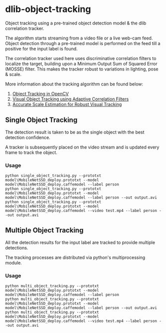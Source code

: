 # dlib-object-tracking
Object tracking using a pre-trained object detection model & the dlib correlation tracker.

The algorithm starts streaming from a video file or a live web-cam feed.
Object detection through a pre-trained model is performed on the feed till a positive for the input label is found.

The correlation tracker used here uses discriminative correlation filters to localize the target,
building upon a Minimum Output Sum of Squared Error (MOSSE) filter. This makes the tracker robust to
variations in lighting, pose & scale.

More information about the tracking algorithm can be found below: <br>
1. [Object Tracking in OpenCV](http://blog.dlib.net/2015/02/dlib-1813-released.html)
2. [Visual Object Tracking using Adaptive Correlation Filters](https://www.cs.colostate.edu/~vision/publications/bolme_cvpr10.pdf)
3. [Accurate Scale Estimation for Robust Visual Tracking](http://www.bmva.org/bmvc/2014/papers/paper038/index.html)

## Single Object Tracking
The detection result is taken to be as the single object with the best detection confidence.

A tracker is subsequently placed on the video stream and is updated every frame to track the object.

### Usage
```commandline
python single_object_tracking.py --prototxt model\MobileNetSSD_deploy.prototxt --model model\MobileNetSSD_deploy.caffemodel --label person
python single_object_tracking.py --prototxt model\MobileNetSSD_deploy.prototxt --model model\MobileNetSSD_deploy.caffemodel --label person --out output.avi
python single_object_tracking.py --prototxt model\MobileNetSSD_deploy.prototxt --model model\MobileNetSSD_deploy.caffemodel --video test.mp4 --label person --out output.avi
```

## Multiple Object Tracking
All the detection results for the input label are tracked to provide multiple detections.
 
The tracking processes are distributed via python's multiprocessing module.

### Usage
```commandline
python multi_object_tracking.py --prototxt model\MobileNetSSD_deploy.prototxt --model model\MobileNetSSD_deploy.caffemodel --label person
python multi_object_tracking.py --prototxt model\MobileNetSSD_deploy.prototxt --model model\MobileNetSSD_deploy.caffemodel --label person --out output.avi
python multi_object_tracking.py --prototxt model\MobileNetSSD_deploy.prototxt --model model\MobileNetSSD_deploy.caffemodel --video test.mp4 --label person --out output.avi
```